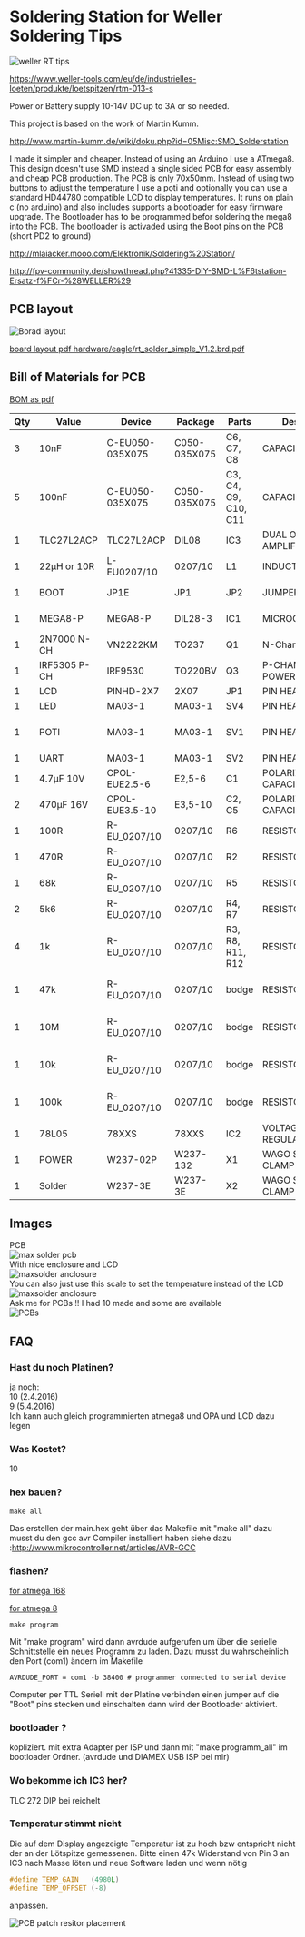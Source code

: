 # Soldering Station for Weller Soldering Tips

![weller RT tips](doc/images/IMG_4286_soldering_tips.jpg)

https://www.weller-tools.com/eu/de/industrielles-loeten/produkte/loetspitzen/rtm-013-s

Power or Battery supply 10-14V DC up to 3A or so needed.

This project is based on the work of Martin Kumm.

http://www.martin-kumm.de/wiki/doku.php?id=05Misc:SMD_Solderstation

I made it simpler and cheaper. Instead of using an Arduino I use a ATmega8. This design doesn't use SMD instead a single sided PCB for easy assembly and cheap PCB production. The PCB is only 70x50mm. Instead of using two buttons to adjust the temperature I use a poti and optionally you can use a standard HD44780 compatible LCD to display temperatures. It runs on plain c (no arduino) and also includes supports a bootloader for easy firmware upgrade. The Bootloader has to be programmed befor soldering the mega8 into the PCB. The bootloader is activaded using the Boot pins on the PCB (short PD2 to ground)

http://mlaiacker.mooo.com/Elektronik/Soldering%20Station/

http://fpv-community.de/showthread.php?41335-DIY-SMD-L%F6tstation-Ersatz-f%FCr-%28WELLER%29

## PCB layout

![Borad layout](doc/images/board_v12.png?raw=true)

[board layout pdf hardware/eagle/rt_solder_simple_V1.2.brd.pdf](hardware/eagle/rt_solder_simple_V1.2.brd.pdf?raw=true)


## Bill of Materials for PCB

[BOM as pdf](hardware/eagle/rt_solder_simple_V1.2.BOM.pdf?raw=true)


| Qty | Value        | Device          | Package      | Parts                | Description                 | Comment                       | Link |
| --- | ------------ | --------------- | ------------ | -------------------- | --------------------------- | ----------------------------- | ---- |
| 3   | 10nF         | C-EU050-035X075 | C050-035X075 | C6, C7, C8           | CAPACITOR,                  |                               |      |
| 5   | 100nF        | C-EU050-035X075 | C050-035X075 | C3, C4, C9, C10, C11 | CAPACITOR,                  |                               |      |
| 1   | TLC27L2ACP   | TLC27L2ACP      | DIL08        | IC3                  | DUAL OPERATIONAL AMPLIFIERS |                               |      |
| 1   | 22µH or 10R  | L-EU0207/10     | 0207/10      | L1                   | INDUCTOR,                   |                               |      |
| 1   | BOOT         | JP1E            | JP1          | JP2                  | JUMPER                      | to enable bootloader          |      |
| 1   | MEGA8-P      | MEGA8-P         | DIL28-3      | IC1                  | MICROCONTROLLER             | needs bootloader              |      |
| 1   | 2N7000 N-CH  | VN2222KM        | TO237        | Q1                   | N-Channel MOSFET            |                               |      |
| 1   | IRF5305 P-CH | IRF9530         | TO220BV      | Q3                   | P-CHANNEL POWER-MOS-FET     |                               |      |
| 1   | LCD          | PINHD-2X7       | 2X07         | JP1                  | PIN HEADER                  | optional                      |      |
| 1   | LED          | MA03-1          | MA03-1       | SV4                  | PIN HEADER                  |                               |      |
| 1   | POTI         | MA03-1          | MA03-1       | SV1                  | PIN HEADER                  | Poti to set temperatur 1K-50K |      |
| 1   | UART         | MA03-1          | MA03-1       | SV2                  | PIN HEADER                  | optional                      |      |
| 1   | 4.7µF 10V    | CPOL-EUE2.5-6   | E2,5-6       | C1                   | POLARIZED CAPACITOR         |                               |      |
| 2   | 470µF 16V    | CPOL-EUE3.5-10  | E3,5-10      | C2, C5               | POLARIZED CAPACITOR,        |                               |      |
| 1   | 100R         | R-EU_0207/10    | 0207/10      | R6                   | RESISTOR,                   |                               |      |
| 1   | 470R         | R-EU_0207/10    | 0207/10      | R2                   | RESISTOR,                   |                               |      |
| 1   | 68k          | R-EU_0207/10    | 0207/10      | R5                   | RESISTOR,                   |                               |      |
| 2   | 5k6          | R-EU_0207/10    | 0207/10      | R4, R7               | RESISTOR,                   |                               |      |
| 4   | 1k           | R-EU_0207/10    | 0207/10      | R3, R8, R11, R12     | RESISTOR,                   |                               |      |
| 1   | 47k          | R-EU_0207/10    | 0207/10      | bodge                | RESISTOR,                   | to fix tmperature measurement |      |
| 1   | 10M          | R-EU_0207/10    | 0207/10      | bodge                | RESISTOR,                   | to fix tmperature measurement |      |
| 1   | 10k          | R-EU_0207/10    | 0207/10      | bodge                | RESISTOR,                   | to add voltage measurement |      |
| 1   | 100k         | R-EU_0207/10    | 0207/10      | bodge                | RESISTOR,                   | to add voltage measurement |      |
| 1   | 78L05        | 78XXS           | 78XXS        | IC2                  | VOLTAGE REGULATOR           |                               |      |
| 1   | POWER        | W237-02P        | W237-132     | X1                   | WAGO SREW CLAMP             | optional                      |      |
| 1   | Solder       | W237-3E         | W237-3E      | X2                   | WAGO SREW CLAMP             | optional                      |      |

## Images

PCB<br>
![max solder pcb](doc/images/IMG_4370.JPG) <br>
With nice enclosure and LCD<br>
![maxsolder anclosure](doc/images/img_20140730_225220.jpg) <br>
You can also just use this scale to set the temperature instead of the LCD
![maxsolder anclosure](doc/images/scale_solder.PNG) <br>
Ask me for PCBs !! I had 10 made and some are available<br>
![PCBs]( doc/images/IMG_4367.JPG) <br>

## FAQ

### Hast du noch Platinen? 

ja noch: <br>
10 (2.4.2016)<br>
9 (5.4.2016)<br>
Ich kann auch gleich programmierten atmega8 und OPA und LCD dazu legen

### Was Kostet? 
10

### hex bauen?

```
make all
```

Das erstellen der main.hex geht über das Makefile mit "make all" dazu musst du den gcc avr Compiler installiert haben siehe dazu :http://www.mikrocontroller.net/articles/AVR-GCC

### flashen?

[for atmega 168](software/avr/main_atmega168.hex)

[for atmega 8](software/avr/main_atmega8.hex)

```
make program
```

Mit "make program" wird dann avrdude aufgerufen um über die serielle Schnittstelle ein neues Programm zu laden.
Dazu musst du wahrscheinlich den Port (com1) ändern im Makefile

```
AVRDUDE_PORT = com1 -b 38400 # programmer connected to serial device
```

Computer per TTL Seriell mit der Platine verbinden einen jumper auf die "Boot" pins stecken und einschalten dann wird der Bootloader aktiviert.

### bootloader ?

kopliziert. mit extra Adapter per ISP und dann mit "make programm_all" im bootloader Ordner. (avrdude und DIAMEX USB ISP bei mir)

### Wo bekomme ich IC3 her?

TLC 272 DIP bei reichelt

### Temperatur stimmt nicht

Die auf dem Display angezeigte Temperatur ist zu hoch bzw entspricht nicht der an der Lötspitze gemessenen. 
Bitte einen 47k Widerstand von Pin 3 an IC3 nach Masse löten und neue Software laden und wenn nötig
```C
#define TEMP_GAIN	(4980L)
#define TEMP_OFFSET	(-8)
```
anpassen.

![PCB patch resitor placement](doc/images/patch_resistor.JPG) <br>
